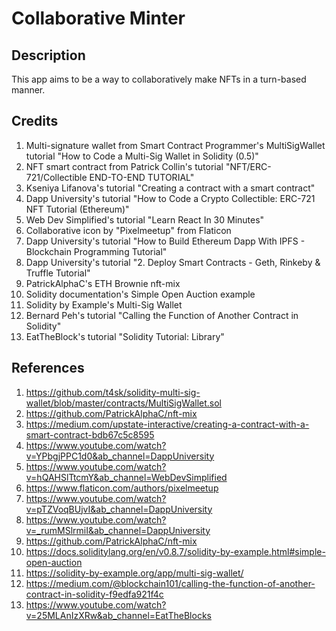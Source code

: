 # Collaborative Minter

## Description
This app aims to be a way to collaboratively make NFTs in a turn-based manner.

## Credits
1. Multi-signature wallet from Smart Contract Programmer's MultiSigWallet tutorial "How to Code a Multi-Sig Wallet in Solidity (0.5)"
2. NFT smart contract from Patrick Collin's tutorial "NFT/ERC-721/Collectible END-TO-END TUTORIAL"
3. Kseniya Lifanova's tutorial "Creating a contract with a smart contract"
4. Dapp University's tutorial "How to Code a Crypto Collectible: ERC-721 NFT Tutorial (Ethereum)"
5. Web Dev Simplified's tutorial "Learn React In 30 Minutes"
6. Collaborative icon by "Pixelmeetup" from Flaticon
7. Dapp University's tutorial "How to Build Ethereum Dapp With IPFS - Blockchain Programming Tutorial"
8. Dapp University's tutorial "2. Deploy Smart Contracts - Geth, Rinkeby & Truffle Tutorial"
9. PatrickAlphaC's ETH Brownie nft-mix
10. Solidity documentation's Simple Open Auction example
11. Solidity by Example's Multi-Sig Wallet
12. Bernard Peh's tutorial "Calling the Function of Another Contract in Solidity"
13. EatTheBlock's tutorial "Solidity Tutorial: Library"

## References
1. https://github.com/t4sk/solidity-multi-sig-wallet/blob/master/contracts/MultiSigWallet.sol
2. https://github.com/PatrickAlphaC/nft-mix
3. https://medium.com/upstate-interactive/creating-a-contract-with-a-smart-contract-bdb67c5c8595
4. https://www.youtube.com/watch?v=YPbgjPPC1d0&ab_channel=DappUniversity
5. https://www.youtube.com/watch?v=hQAHSlTtcmY&ab_channel=WebDevSimplified
6. https://www.flaticon.com/authors/pixelmeetup
7. https://www.youtube.com/watch?v=pTZVoqBUjvI&ab_channel=DappUniversity
8. https://www.youtube.com/watch?v=_rumMSlrmiI&ab_channel=DappUniversity
9. https://github.com/PatrickAlphaC/nft-mix
10. https://docs.soliditylang.org/en/v0.8.7/solidity-by-example.html#simple-open-auction
11. https://solidity-by-example.org/app/multi-sig-wallet/
12. https://medium.com/@blockchain101/calling-the-function-of-another-contract-in-solidity-f9edfa921f4c
13. https://www.youtube.com/watch?v=25MLAnIzXRw&ab_channel=EatTheBlocks
